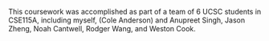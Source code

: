 This coursework was accomplished as part of a team of 6 UCSC students in CSE115A,
		including myself, (Cole Anderson) and Anupreet Singh, Jason Zheng, Noah Cantwell,
		Rodger Wang, and Weston Cook.


